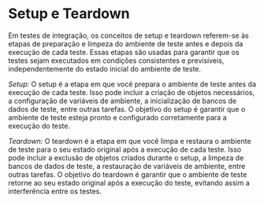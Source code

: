 # Setup e Teardown
Em testes de integração, os conceitos de setup e teardown referem-se às etapas de preparação e limpeza do ambiente de teste antes e depois da
 execução de cada teste. Essas etapas são usadas para garantir que os testes sejam executados em condições consistentes e previsíveis, 
 independentemente do estado inicial do ambiente de teste.

_Setup:_ O setup é a etapa em que você prepara o ambiente de teste antes da execução de cada teste. Isso pode incluir a criação de objetos 
necessários, a configuração de variáveis de ambiente, a inicialização de bancos de dados de teste, entre outras tarefas. O objetivo do setup é 
garantir que o ambiente de teste esteja pronto e configurado corretamente para a execução do teste.

_Teardown:_ O teardown é a etapa em que você limpa e restaura o ambiente de teste para o seu estado original após a execução de cada teste. Isso
 pode incluir a exclusão de objetos criados durante o setup, a limpeza de bancos de dados de teste, a restauração de variáveis de ambiente, entre 
 outras tarefas. O objetivo do teardown é garantir que o ambiente de teste retorne ao seu estado original após a execução do teste, evitando 
 assim a interferência entre os testes.

